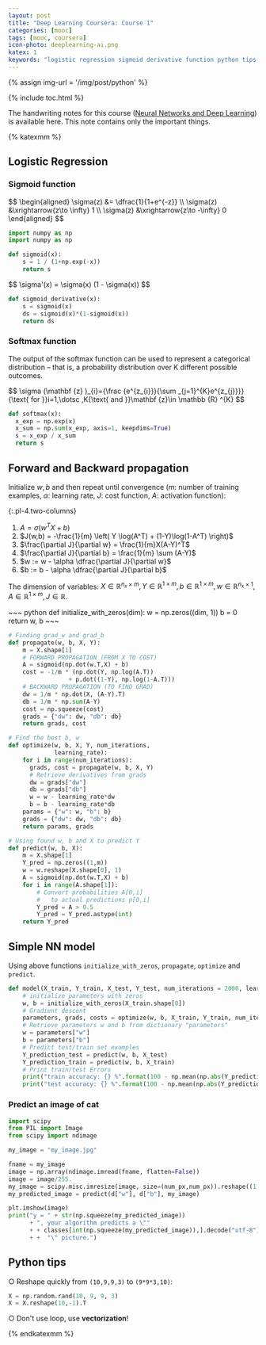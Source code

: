 ```yaml
---
layout: post
title: "Deep Learning Coursera: Course 1"
categories: [mooc]
tags: [mooc, coursera]
icon-photo: deeplearning-ai.png
katex: 1
keywords: "logistic regression sigmoid derivative function python tips softmax activation function forward propagation and backward propagation simple neural network model predict an image of cat"
---
```


{% assign img-url = '/img/post/python' %}

{% include toc.html %}

The handwriting notes for this course ([Neural Networks and Deep Learning](https://www.coursera.org/learn/neural-networks-deep-learning?specialization=deep-learning)) is available here. This note contains only the important things.

{% katexmm %}

## Logistic Regression

### Sigmoid function

<div class="columns-2" markdown="1">
$$
\begin{aligned}
\sigma(z) &= \dfrac{1}{1+e^{-z}} \\
\sigma(z) &\xrightarrow{z\to \infty} 1 \\
\sigma(z) &\xrightarrow{z\to -\infty} 0
\end{aligned}
$$

~~~ python
import numpy as np
import numpy as np

def sigmoid(x):
    s = 1 / (1+np.exp(-x))
    return s
~~~
</div>

<div class="columns-2" markdown="1">
$$
\sigma'(x) = \sigma(x) (1 - \sigma(x))
$$

~~~ python
def sigmoid_derivative(x):
    s = sigmoid(x)
    ds = sigmoid(x)*(1-sigmoid(x))
    return ds
~~~
</div>

### Softmax function

The output of the softmax function can be used to represent a categorical distribution – that is, a probability distribution over K different possible outcomes.

<div class="columns-2" markdown="1">
$$
\sigma (\mathbf {z} )_{i}={\frac {e^{z_{i}}}{\sum _{j=1}^{K}e^{z_{j}}}}{\text{ for }}i=1,\dotsc ,K{\text{ and }}\mathbf {z}\in \mathbb {R} ^{K}
$$

~~~ python
def softmax(x):
  x_exp = np.exp(x)
  x_sum = np.sum(x_exp, axis=1, keepdims=True)
  s = x_exp / x_sum
  return s
~~~
</div>

## Forward and Backward propagation

Initialize $w, b$ and then repeat until convergence ($m$: number of training examples, $\alpha$: learning rate, $J$: cost function, $A$: activation function):

{:.pl-4.two-columns}
1. $A = \sigma(w^TX + b)$
2. $J(w,b) = -\frac{1}{m} \left( Y \log(A^T) + (1-Y)\log(1-A^T) \right)$
3. $\frac{\partial J}{\partial w} = \frac{1}{m}X(A-Y)^T$
4. $\frac{\partial J}{\partial b} = \frac{1}{m} \sum (A-Y)$
5. $w := w - \alpha \dfrac{\partial J}{\partial w}$
6. $b := b - \alpha \dfrac{\partial J}{\partial b}$

The dimension of variables: $X\in \mathbb{R}^{n_x \times m}, Y\in \mathbb{R}^{1\times m}, b\in \mathbb{R}^{1\times m}, w\in \mathbb{R}^{n_x \times 1}, A\in \mathbb{R}^{1\times m}, J\in \mathbb{R}$.

<div class="flex-50" markdown="1">
~~~ python
def initialize_with_zeros(dim):
    w = np.zeros((dim, 1))
    b = 0   
    return w, b
~~~

~~~ python
# Finding grad_w and grad_b
def propagate(w, b, X, Y):
    m = X.shape[1]
    # FORWARD PROPAGATION (FROM X TO COST)
    A = sigmoid(np.dot(w.T,X) + b)
    cost = -1/m * (np.dot(Y, np.log(A.T)) 
                 + p.dot((1-Y), np.log(1-A.T)))
    # BACKWARD PROPAGATION (TO FIND GRAD)
    dw = 1/m * np.dot(X, (A-Y).T)
    db = 1/m * np.sum(A-Y)
    cost = np.squeeze(cost)
    grads = {"dw": dw, "db": db}
    return grads, cost
~~~

~~~ python
# Find the best b, w
def optimize(w, b, X, Y, num_iterations, 
             learning_rate):
    for i in range(num_iterations):
      grads, cost = propagate(w, b, X, Y)
      # Retrieve derivatives from grads
      dw = grads["dw"]
      db = grads["db"]
      w = w - learning_rate*dw
      b = b - learning_rate*db
    params = {"w": w, "b": b}
    grads = {"dw": dw, "db": db}
    return params, grads
~~~

~~~ python
# Using found w, b and X to predict Y
def predict(w, b, X):
    m = X.shape[1]
    Y_pred = np.zeros((1,m))
    w = w.reshape(X.shape[0], 1)
    A = sigmoid(np.dot(w.T,X) + b)    
    for i in range(A.shape[1]):
        # Convert probabilities A[0,i] 
        #   to actual predictions p[0,i]
        Y_pred = A > 0.5
        Y_pred = Y_pred.astype(int)
    return Y_pred
~~~
</div>

## Simple NN model

Using above functions `initialize_with_zeros`, `propagate`, `optimize` and `predict`.

~~~ python
def model(X_train, Y_train, X_test, Y_test, num_iterations = 2000, learning_rate = 0.5):    
    # initialize parameters with zeros
    w, b = initialize_with_zeros(X_train.shape[0])
    # Gradient descent
    parameters, grads, costs = optimize(w, b, X_train, Y_train, num_iterations, learning_rate)
    # Retrieve parameters w and b from dictionary "parameters"
    w = parameters["w"]
    b = parameters["b"]
    # Predict test/train set examples
    Y_prediction_test = predict(w, b, X_test)
    Y_prediction_train = predict(w, b, X_train)
    # Print train/test Errors
    print("train accuracy: {} %".format(100 - np.mean(np.abs(Y_prediction_train - Y_train)) * 100))
    print("test accuracy: {} %".format(100 - np.mean(np.abs(Y_prediction_test - Y_test)) * 100))
~~~

### Predict an image of cat

~~~ python
import scipy
from PIL import Image
from scipy import ndimage

my_image = "my_image.jpg" 

fname = my_image
image = np.array(ndimage.imread(fname, flatten=False))
image = image/255.
my_image = scipy.misc.imresize(image, size=(num_px,num_px)).reshape((1, num_px*num_px*3)).T
my_predicted_image = predict(d["w"], d["b"], my_image)

plt.imshow(image)
print("y = " + str(np.squeeze(my_predicted_image)) 
      + ", your algorithm predicts a \"" 
      + + classes[int(np.squeeze(my_predicted_image)),].decode("utf-8") 
      + +  "\" picture.")
~~~

## Python tips

○ Reshape quickly from `(10,9,9,3)` to `(9*9*3,10)`:

~~~ python
X = np.random.rand(10, 9, 9, 3)
X = X.reshape(10,-1).T
~~~

○ Don't use loop, use **vectorization**!


{% endkatexmm %}
